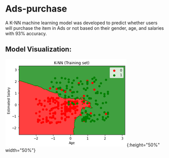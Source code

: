 # Ads-purchase
A K-NN machine learning model was developed to predict whether users will purchase the item in Ads or not based on their gender, age, and salaries with 93% accuracy.

## Model Visualization:
![Training set results visualization](https://github.com/hedayaahmed/Ads-purchase/blob/main/Training.png){:height="50%" width="50%"}
